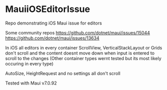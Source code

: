# MauiiOSEditorIssue
Repo demonstrating iOS Maui issue for editors

Some community repos
https://github.com/dotnet/maui/issues/15044
https://github.com/dotnet/maui/issues/13634

In iOS all editors in every container ScrollView, VerticalStackLayout or Grids don't scroll and the content doesnt move down when input is entered to scroll to the changes (Other container types wernt tested but its most likely occuring in every type)

AutoSize, HeightRequest and no settings all don't scroll

Tested with Maui v7.0.92
